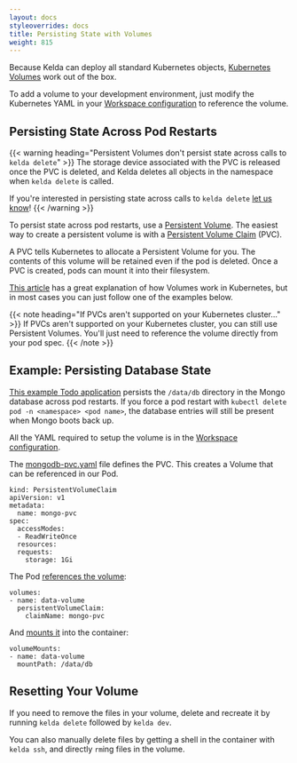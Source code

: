```yaml
---
layout: docs
styleoverrides: docs
title: Persisting State with Volumes
weight: 815
---
```


Because Kelda can deploy all standard Kubernetes objects, [Kubernetes Volumes](https://kubernetes.io/docs/concepts/storage/volumes/) work out of the box.

To add a volume to your development environment, just modify the Kubernetes YAML in your [Workspace configuration](/kelda-v1/docs/reference/configuration#workspace-configuration) to reference the volume.

## Persisting State Across Pod Restarts

{{< warning heading="Persistent Volumes don't persist state across calls to `kelda delete`" >}}
The storage device associated with the PVC is released once the PVC is deleted, and Kelda deletes all objects in the namespace when `kelda delete` is called.

If you're interested in persisting state across calls to `kelda delete` [let us know](/contact)!
{{< /warning >}}

To persist state across pod restarts, use a [Persistent Volume](https://kubernetes.io/docs/concepts/storage/persistent-volumes/). The easiest way to create a persistent volume is with a [Persistent Volume Claim](https://kubernetes.io/docs/concepts/storage/persistent-volumes#persistentvolumeclaims) (PVC).

A PVC tells Kubernetes to allocate a Persistent Volume for you. The contents of this volume will be retained even if the pod is deleted. Once a PVC is created, pods can mount it into their filesystem.

[This article](https://portworx.com/basic-guide-kubernetes-storage/) has a great explanation of how Volumes work in Kubernetes, but in most cases you can just follow one of the examples below.

{{< note heading="If PVCs aren't supported on your Kubernetes cluster..." >}}
If PVCs aren't supported on your Kubernetes cluster, you can still use Persistent Volumes. You'll just need to reference the volume directly from your pod spec.
{{< /note >}}

## Example: Persisting Database State

[This example Todo application](https://github.com/kelda-inc/examples/tree/master/node-todo-with-volumes) persists the `/data/db` directory in the Mongo database across pod restarts. If you force a pod restart with `kubectl delete pod -n <namespace> <pod name>`, the database entries will still be present when Mongo boots back up.

All the YAML required to setup the volume is in the [Workspace configuration](https://github.com/kelda-inc/examples/tree/master/node-todo-with-volumes/kelda-workspace/mongodb).

The [mongodb-pvc.yaml](https://github.com/kelda-inc/examples/blob/master/node-todo-with-volumes/kelda-workspace/mongodb/mongodb-pvc.yaml) file defines the PVC. This creates a Volume that can be referenced in our Pod.

```
kind: PersistentVolumeClaim
apiVersion: v1
metadata:
  name: mongo-pvc
spec:
  accessModes:
  - ReadWriteOnce
  resources:
  requests:
    storage: 1Gi
```

The Pod [references the volume](https://github.com/kelda-inc/examples/blob/master/node-todo-with-volumes/kelda-workspace/mongodb/mongodb-statefulset.yaml#L31):

```
volumes:
- name: data-volume
  persistentVolumeClaim:
    claimName: mongo-pvc
```

And [mounts it](https://github.com/kelda-inc/examples/blob/master/node-todo-with-volumes/kelda-workspace/mongodb/mongodb-statefulset.yaml#L25) into the container:

```
volumeMounts:
- name: data-volume
  mountPath: /data/db
```

## Resetting Your Volume

If you need to remove the files in your volume, delete and recreate it by running `kelda delete` followed by `kelda dev`.

You can also manually delete files by getting a shell in the container with `kelda ssh`, and directly `rm`ing files in the volume.
